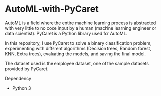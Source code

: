 # AutoML-with-PyCaret

AutoML is a field where the entire machine learning process is abstracted with very little to no code input by a human (machine learning engineer or data scientist). PyCaret is a Python library used for AutoML.

In this repository, I use PyCaret to solve a binary classification problem, experimenting with different algorithms (Decision trees, Random forest, KNN, Extra trees), evaluating the models, and saving the final model. 

The dataset used is the employee dataset, one of the sample datasets provided by PyCaret.

Dependency
- Python 3
